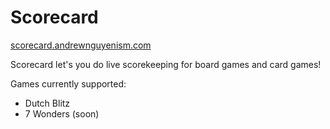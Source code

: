 # Scorecard

[scorecard.andrewnguyenism.com](scorecard.andrewnguyenism.com)

Scorecard let's you do live scorekeeping for board games and card games!

Games currently supported:

- Dutch Blitz
- 7 Wonders (soon)
